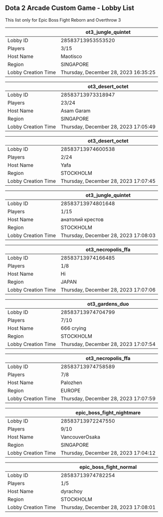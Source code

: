 ## Dota 2 Arcade Custom Game - Lobby List

This list only for Epic Boss Fight Reborn and Overthrow 3

|  | ot3_jungle_quintet |
| ------ | ------ |
| Lobby ID | 28583713953553520 |
| Players | 3/15 |
| Host Name | Maotisco |
| Region | SINGAPORE |
| Lobby Creation Time | Thursday, December 28, 2023 16:35:25 |


|  | ot3_desert_octet |
| ------ | ------ |
| Lobby ID | 28583713973318947 |
| Players | 23/24 |
| Host Name | Asam Garam |
| Region | SINGAPORE |
| Lobby Creation Time | Thursday, December 28, 2023 17:05:49 |


|  | ot3_desert_octet |
| ------ | ------ |
| Lobby ID | 28583713974600538 |
| Players | 2/24 |
| Host Name | Yafa |
| Region | STOCKHOLM |
| Lobby Creation Time | Thursday, December 28, 2023 17:07:45 |


|  | ot3_jungle_quintet |
| ------ | ------ |
| Lobby ID | 28583713974801648 |
| Players | 1/15 |
| Host Name | анатолий крестов |
| Region | STOCKHOLM |
| Lobby Creation Time | Thursday, December 28, 2023 17:08:03 |


|  | ot3_necropolis_ffa |
| ------ | ------ |
| Lobby ID | 28583713974166485 |
| Players | 1/8 |
| Host Name | Hi |
| Region | JAPAN |
| Lobby Creation Time | Thursday, December 28, 2023 17:07:06 |


|  | ot3_gardens_duo |
| ------ | ------ |
| Lobby ID | 28583713974704799 |
| Players | 7/10 |
| Host Name | 666 crying |
| Region | STOCKHOLM |
| Lobby Creation Time | Thursday, December 28, 2023 17:07:54 |


|  | ot3_necropolis_ffa |
| ------ | ------ |
| Lobby ID | 28583713974758589 |
| Players | 7/8 |
| Host Name | Palozhen |
| Region | EUROPE |
| Lobby Creation Time | Thursday, December 28, 2023 17:07:59 |


|  | epic_boss_fight_nightmare |
| ------ | ------ |
| Lobby ID | 28583713972247550 |
| Players | 9/10 |
| Host Name | VancouverOsaka |
| Region | SINGAPORE |
| Lobby Creation Time | Thursday, December 28, 2023 17:04:12 |


|  | epic_boss_fight_normal |
| ------ | ------ |
| Lobby ID | 28583713974782254 |
| Players | 1/5 |
| Host Name | dyrachoy |
| Region | STOCKHOLM |
| Lobby Creation Time | Thursday, December 28, 2023 17:08:01 |


